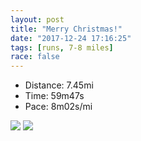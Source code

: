 ```yaml
---
layout: post
title: "Merry Christmas!"
date: "2017-12-24 17:16:25"
tags: [runs, 7-8 miles]
race: false
---
```

<ul>
 <li>Distance: 7.45mi</li>
 <li>Time: 59m47s</li>
 <li>Pace: 8m02s/mi</li>
</ul>

<img src='https://maps.googleapis.com/maps/api/staticmap?maptype=roadmap&path=enc:{zhwFxmcbMkINaFjCu~@~nBsGzQ}JlPyGjRkKvOsG|QeMtU_YlkAwBnAkFnSi_@pgBk@|H|P_z@l@JaCmAT}D{\{Jyw@{I_GrB_GrHZfBuFr@aGpJqFhVdBfAsDbMxIxH&key=AIzaSyC1MId7bFpkLXNAaYhBSTb8jLyiSqzbDtM&size=800x800&markers=color:yellow|label:S|40.68286,-73.91469&markers=color:green|label:F|40.733619999999995,-73.98418000000001'>

<img src='https://dgtzuqphqg23d.cloudfront.net/IzJ7fDSXKAh1cohDcU0T8ln6j_7yFqCukRG0lXUq3qk-768x576.jpg'>
